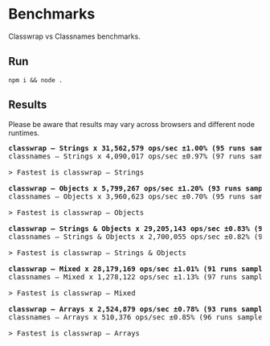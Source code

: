 # Benchmarks

Classwrap vs Classnames benchmarks.

## Run

```
npm i && node .
```

## Results

Please be aware that results may vary across browsers and different node runtimes.

<pre>
<b>classwrap – Strings x 31,562,579 ops/sec ±1.00% (95 runs sampled)</b>
classnames – Strings x 4,090,017 ops/sec ±0.97% (97 runs sampled)

> Fastest is classwrap – Strings

<b>classwrap – Objects x 5,799,267 ops/sec ±1.20% (93 runs sampled)</b>
classnames – Objects x 3,960,623 ops/sec ±0.70% (95 runs sampled)

> Fastest is classwrap – Objects

<b>classwrap – Strings & Objects x 29,205,143 ops/sec ±0.83% (95 runs sampled)</b>
classnames – Strings & Objects x 2,700,055 ops/sec ±0.82% (98 runs sampled)

> Fastest is classwrap – Strings & Objects

<b>classwrap – Mixed x 28,179,169 ops/sec ±1.01% (91 runs sampled)</b>
classnames – Mixed x 1,278,122 ops/sec ±1.13% (97 runs sampled)

> Fastest is classwrap – Mixed

<b>classwrap – Arrays x 2,524,879 ops/sec ±0.78% (93 runs sampled)</b>
classnames – Arrays x 510,376 ops/sec ±0.85% (96 runs sampled)

> Fastest is classwrap – Arrays
</pre>
